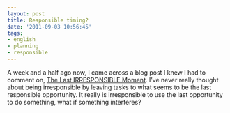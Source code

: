 ```yaml
---
layout: post
title: Responsible timing?
date: '2011-09-03 10:56:45'
tags:
- english
- planning
- responsible
---
```



A week and a half ago now, I came across a blog post I knew I had to comment on, [The Last IRRESPONSIBLE Moment](http://theitriskmanager.wordpress.com/2011/08/25/the-last-irresponsible-moment/). I’ve never really thought about being irresponsible by leaving tasks to what seems to be the last responsible opportunity. It really is irresponsible to use the last opportunity to do something, what if something interferes?
